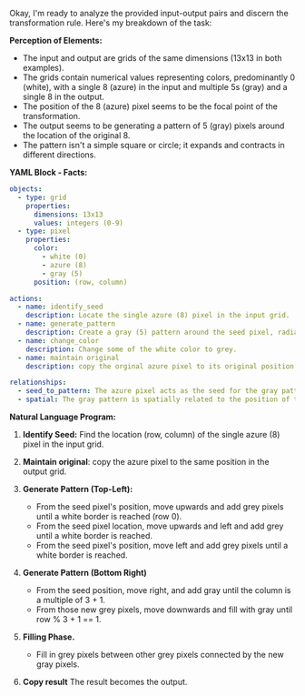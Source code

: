 Okay, I'm ready to analyze the provided input-output pairs and discern the transformation rule. Here's my breakdown of the task:

**Perception of Elements:**

*   The input and output are grids of the same dimensions (13x13 in both examples).
*   The grids contain numerical values representing colors, predominantly 0 (white), with a single 8 (azure) in the input and multiple 5s (gray) and a single 8 in the output.
*   The position of the 8 (azure) pixel seems to be the focal point of the transformation.
*   The output seems to be generating a pattern of 5 (gray) pixels around the location of the original 8.
*   The pattern isn't a simple square or circle; it expands and contracts in different directions.

**YAML Block - Facts:**


```yaml
objects:
  - type: grid
    properties:
      dimensions: 13x13
      values: integers (0-9)
  - type: pixel
    properties:
      color:
        - white (0)
        - azure (8)
        - gray (5)
      position: (row, column)

actions:
  - name: identify_seed
    description: Locate the single azure (8) pixel in the input grid.
  - name: generate_pattern
    description: Create a gray (5) pattern around the seed pixel, radiating outwards.
  - name: change_color
    description: Change some of the white color to grey.
  - name: maintain original
    description: copy the orginal azure pixel to its original position

relationships:
  - seed_to_pattern: The azure pixel acts as the seed for the gray pattern generation.
  - spatial: The gray pattern is spatially related to the position of the seed pixel.
```


**Natural Language Program:**

1.  **Identify Seed:** Find the location (row, column) of the single azure (8) pixel in the input grid.
2.  **Maintain original**: copy the azure pixel to the same position in the output grid.
3.  **Generate Pattern (Top-Left):**
    *   From the seed pixel's position, move upwards and add grey pixels until a white border is reached (row 0).
    *   From the seed pixel location, move upwards and left and add grey until a white border is reached.
    *   From the seed pixel's position, move left and add grey pixels until a white border is reached.

4.  **Generate Pattern (Bottom Right)**
    *   From the seed position, move right, and add gray until the column is a multiple of 3 + 1.
    *   From those new grey pixels, move downwards and fill with gray until row % 3 + 1 == 1.
5.  **Filling Phase.**
    *   Fill in grey pixels between other grey pixels connected by the new gray pixels.
6.  **Copy result** The result becomes the output.

